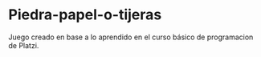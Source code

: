 # Piedra-papel-o-tijeras
Juego creado en base a lo aprendido en el curso básico de programacion de Platzi.
